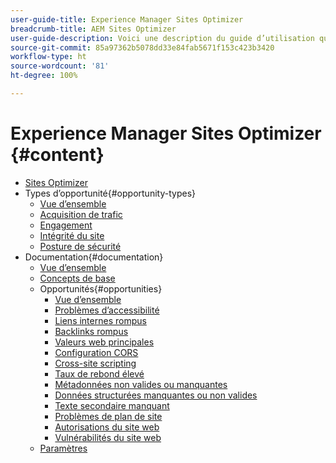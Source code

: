 ```yaml
---
user-guide-title: Experience Manager Sites Optimizer
breadcrumb-title: AEM Sites Optimizer
user-guide-description: Voici une description du guide d’utilisation qui s’affichera sur la page de destination.
source-git-commit: 85a97362b5078dd33e84fab5671f153c423b3420
workflow-type: ht
source-wordcount: '81'
ht-degree: 100%

---
```



# Experience Manager Sites Optimizer {#content}

+ [Sites Optimizer](/help/home.md)
+ Types d’opportunité{#opportunity-types}
   + [Vue d’ensemble](/help/opportunity-types/overview.md)
   + [Acquisition de trafic](/help/opportunity-types/traffic-acquisition.md)
   + [Engagement](/help/opportunity-types/engagement.md)
   + [Intégrité du site](/help/opportunity-types/site-health.md)
   + [Posture de sécurité](/help/opportunity-types/security-posture.md)
+ Documentation{#documentation}
   + [Vue d’ensemble](/help/documentation/overview.md)
   + [Concepts de base](/help/documentation/basics.md)
   + Opportunités{#opportunities}
      + [Vue d’ensemble](/help/documentation/opportunities/overview.md)
      + [Problèmes d’accessibilité](/help/documentation/opportunities/accessibility-issues.md)
      + [Liens internes rompus](/help/documentation/opportunities/broken-internal-links.md)
      + [Backlinks rompus](/help/documentation/opportunities/broken-backlinks.md)
      + [Valeurs web principales](/help/documentation/opportunities/core-web-vitals.md)
      + [Configuration CORS](/help/documentation/opportunities/cors-configuration.md)
      + [Cross-site scripting](/help/documentation/opportunities/cross-site-scripting.md)
      + [Taux de rebond élevé](/help/documentation/opportunities/high-bounce-rate.md)
      + [Métadonnées non valides ou manquantes](/help/documentation/opportunities/invalid-or-missing-metadata.md)
      + [Données structurées manquantes ou non valides](/help/documentation/opportunities/missing-invalid-structured-data.md)
      + [Texte secondaire manquant](/help/documentation/opportunities/missing-alt-text.md)
      + [Problèmes de plan de site](/help/documentation/opportunities/sitemap-issues.md)
      + [Autorisations du site web](/help/documentation/opportunities/website-permissions.md)
      + [Vulnérabilités du site web](/help/documentation/opportunities/website-vulnerabilities.md)
   + [Paramètres](/help/documentation/settings.md)
